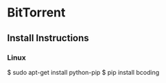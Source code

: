 # BitTorrent

## Install Instructions
### Linux
$ sudo apt-get install python-pip
$ pip install bcoding

